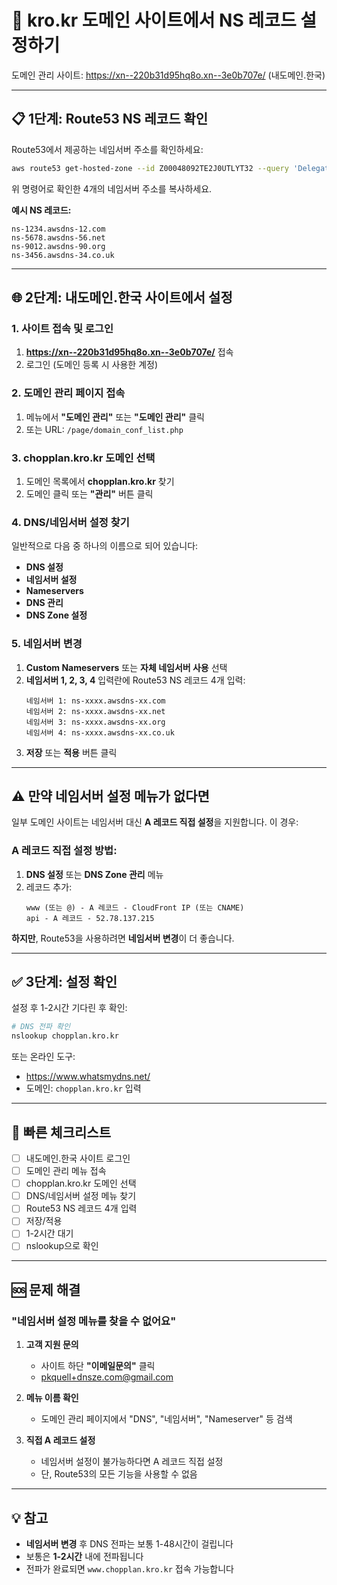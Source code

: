 # 🔧 kro.kr 도메인 사이트에서 NS 레코드 설정하기

도메인 관리 사이트: https://xn--220b31d95hq8o.xn--3e0b707e/ (내도메인.한국)

---

## 📋 1단계: Route53 NS 레코드 확인

Route53에서 제공하는 네임서버 주소를 확인하세요:

```bash
aws route53 get-hosted-zone --id Z00048092TE2J0UTLYT32 --query 'DelegationSet.NameServers'
```

위 명령어로 확인한 4개의 네임서버 주소를 복사하세요.

**예시 NS 레코드:**
```
ns-1234.awsdns-12.com
ns-5678.awsdns-56.net
ns-9012.awsdns-90.org
ns-3456.awsdns-34.co.uk
```

---

## 🌐 2단계: 내도메인.한국 사이트에서 설정

### 1. 사이트 접속 및 로그인
1. **https://xn--220b31d95hq8o.xn--3e0b707e/** 접속
2. 로그인 (도메인 등록 시 사용한 계정)

### 2. 도메인 관리 페이지 접속
1. 메뉴에서 **"도메인 관리"** 또는 **"도메인 관리"** 클릭
2. 또는 URL: `/page/domain_conf_list.php`

### 3. chopplan.kro.kr 도메인 선택
1. 도메인 목록에서 **chopplan.kro.kr** 찾기
2. 도메인 클릭 또는 **"관리"** 버튼 클릭

### 4. DNS/네임서버 설정 찾기
일반적으로 다음 중 하나의 이름으로 되어 있습니다:
- **DNS 설정**
- **네임서버 설정**
- **Nameservers**
- **DNS 관리**
- **DNS Zone 설정**

### 5. 네임서버 변경
1. **Custom Nameservers** 또는 **자체 네임서버 사용** 선택
2. **네임서버 1, 2, 3, 4** 입력란에 Route53 NS 레코드 4개 입력:
   ```
   네임서버 1: ns-xxxx.awsdns-xx.com
   네임서버 2: ns-xxxx.awsdns-xx.net
   네임서버 3: ns-xxxx.awsdns-xx.org
   네임서버 4: ns-xxxx.awsdns-xx.co.uk
   ```
3. **저장** 또는 **적용** 버튼 클릭

---

## ⚠️ 만약 네임서버 설정 메뉴가 없다면

일부 도메인 사이트는 네임서버 대신 **A 레코드 직접 설정**을 지원합니다.
이 경우:

### A 레코드 직접 설정 방법:

1. **DNS 설정** 또는 **DNS Zone 관리** 메뉴
2. 레코드 추가:
   ```
   www (또는 @) - A 레코드 - CloudFront IP (또는 CNAME)
   api - A 레코드 - 52.78.137.215
   ```
   
**하지만**, Route53을 사용하려면 **네임서버 변경**이 더 좋습니다.

---

## ✅ 3단계: 설정 확인

설정 후 1-2시간 기다린 후 확인:

```bash
# DNS 전파 확인
nslookup chopplan.kro.kr
```

또는 온라인 도구:
- https://www.whatsmydns.net/
- 도메인: `chopplan.kro.kr` 입력

---

## 📝 빠른 체크리스트

- [ ] 내도메인.한국 사이트 로그인
- [ ] 도메인 관리 메뉴 접속
- [ ] chopplan.kro.kr 도메인 선택
- [ ] DNS/네임서버 설정 메뉴 찾기
- [ ] Route53 NS 레코드 4개 입력
- [ ] 저장/적용
- [ ] 1-2시간 대기
- [ ] nslookup으로 확인

---

## 🆘 문제 해결

### "네임서버 설정 메뉴를 찾을 수 없어요"

1. **고객 지원 문의**
   - 사이트 하단 **"이메일문의"** 클릭
   - pkquell+dnsze.com@gmail.com

2. **메뉴 이름 확인**
   - 도메인 관리 페이지에서 "DNS", "네임서버", "Nameserver" 등 검색

3. **직접 A 레코드 설정**
   - 네임서버 설정이 불가능하다면 A 레코드 직접 설정
   - 단, Route53의 모든 기능을 사용할 수 없음

---

## 💡 참고

- **네임서버 변경** 후 DNS 전파는 보통 1-48시간이 걸립니다
- 보통은 **1-2시간** 내에 전파됩니다
- 전파가 완료되면 `www.chopplan.kro.kr` 접속 가능합니다

